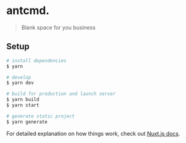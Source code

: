 # antcmd.

> Blank space for you business

## Setup

```bash
# install dependencies
$ yarn

# develop
$ yarn dev

# build for production and launch server
$ yarn build
$ yarn start

# generate static project
$ yarn generate
```

For detailed explanation on how things work, check out [Nuxt.js docs](https://nuxtjs.org).
